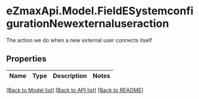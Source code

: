 # eZmaxApi.Model.FieldESystemconfigurationNewexternaluseraction
The action we do when a new external user connects itself

## Properties

Name | Type | Description | Notes
------------ | ------------- | ------------- | -------------

[[Back to Model list]](../README.md#documentation-for-models) [[Back to API list]](../README.md#documentation-for-api-endpoints) [[Back to README]](../README.md)

